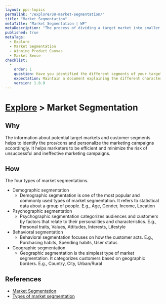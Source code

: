 ```yaml
---
layout: ppc-topics 
permalink: "/explore/08-market-segmentation/"
title: "Market Segmentation"
metaTitle: "Market Segmentation | WP"
metaDescription: "The process of dividing a target market into smaller, more defined categories. It segments customers and audiences into groups that share similar characteristics, such as demographics, interests, needs, or location."
published: true
metaTags:
  - Explore
  - Market Segmentation
  - Winning Product Canvas
  - Market Sense
checklist: 
  -
    order: 1
    question: Have you identified the different segments of your target market?
    expectation: Maintain a document explaining the different characteristics of each market segment.
    version: 1.0.0
---
```

# [Explore](../) > Market Segmentation

## Why
The information about potential target markets and customer segments helps to identify the pros/cons and personalize the marketing campaigns accordingly. It helps marketers to be efficient and minimize the risk of unsuccessful and ineffective marketing campaigns. 

## How
The four types of market segmentations.
- Demographic segmentation
  - Demographic segmentation is one of the most popular and commonly used types of market segmentation. It refers to statistical data about a group of people. E.g., Age, Gender, Income, Location
- Psychographic segmentation
  - Psychographic segmentation categorizes audiences and customers by factors that relate to their personalities and characteristics. E.g., Personal traits, Values, Attitudes, Interests, Lifestyle
- Behavioral segmentation
  - Behavioral segmentation focuses on how the customer acts. E.g., Purchasing habits, Spending habits, User status
- Geographic segmentation
  - Geographic segmentation is the simplest type of market segmentation. It categorizes customers based on geographic borders. E.g., Country, City, Urban/Rural

## References

- [Market Segmentation](https://trackmaven.com/marketing-dictionary/market-segmentation/)
- [Types of market segmentation](https://blog.alexa.com/types-of-market-segmentation/)

